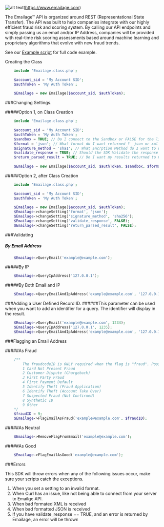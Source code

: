 [logo]: https://www.emailage.com/wp-content/uploads/2018/01/logo-dark.svg "Emailage Logo"

![alt text][logo](https://www.emailage.com)

The Emailage&#8482; API is organized around REST (Representational State Transfer). The API was built to help companies integrate with our highly efficient fraud risk and scoring system. By calling our API endpoints and simply passing us an email and/or IP Address, companies will be provided with real-time risk scoring assessments based around machine learning and proprietary algorithms that evolve with new fraud trends.

See our [Example script](example.php) for full code example.

Creating the Class

```php
	include 'Emailage.class.php';
	
	$account_sid = 'My Account SID';
	$authToken = 'My Auth Token';
	
	$Emailage = new Emailage($account_sid, $authToken);
```

###Changing Settings.

#####Option 1, on Class Creation

```php
	include 'Emailage.class.php';
	
	$account_sid = 'My Account SID';
	$authToken = 'My Auth Token';
	$sandbox = TRUE; // Do I connect to the Sandbox or FALSE for the live system
	$format = 'json'; // What format do I want returned ?  json or xml ?
	$signature_method = 'sha1'; // What Encrption Method do I want to use ? Alowed types ('sha1', 'sha256', 'sha384', 'sha512')
	$validate_response = TRUE; // Should the SDK Validate the response and throw an error if an error is found?
	$return_parsed_result = TRUE; // Do I want my results returned to me already formatted. I.E. Already turned into Simple XML Object or JSON Object ?
	
	$Emailage = new Emailage($account_sid, $authToken, $sandbox, $format, $signature_method, $validate_response, $return_parsed_result);
```

#####Option 2, after Class Creation

```php
	include 'Emailage.class.php';
	
	$account_sid = 'My Account SID';
	$authToken = 'My Auth Token';
	
	$Emailage = new Emailage($account_sid, $authToken);
	$Emailage->changeSetting('format', 'json');
	$Emailage->changeSetting('signature_method', 'sha256');
	$Emailage->changeSetting('validate_response', FALSE);
	$Emailage->changeSetting('return_parsed_result', FALSE);
```

###Validating

##### By Email Address

```php
	$Emailage->QueryEmail('example@example.com');
```

#####By IP

```php
	$Emailage->QueryIpAddress('127.0.0.1');
```

#####By Both Email and IP

```php
	$Emailage->QueryEmailAndIpAddress('example@example.com', '127.0.0.1');
```

###Adding a User Defined Record ID. 
######This parameter can be used when you want to add an identifier for a query. The identifier will display in the result.

```php
	$Emailage->QueryEmail('example@example.com', 1234);
	$Emailage->QueryIpAddress('127.0.0.1', 1235);
	$Emailage->QueryEmailAndIpAddress('example@example.com', '127.0.0.1', 1236);
```

###Flagging an Email Address

#####As Fraud

```php
	/**
		The fraudcodeID is ONLY required when the flag is "fraud". Possible values are:
		1 Card Not Present Fraud
		2 Customer Dispute (Chargeback)
		3 First Party Fraud
		4 First Payment Default
		5 Identify Theft (Fraud Application) 
		6 Identify Theft (Account Take Over) 
		7 Suspected Fraud (Not Confirmed) 
		8 Synthetic ID
		9 Other
	*/
	$fraudID = 9;
	$Emailage->FlagEmailAsFraud('example@example.com', $fraudID);
```

#####As Neutral

```php
	$Emailage->RemoveFlagFromEmail('example@example.com');
```

#####As Good

```php
	$Emailage->FlagEmailAsGood('example@example.com');
```

###Errors

This SDK will throw errors when any of the following issues occur, make sure your scripts catch the exceptions.

1. When you set a setting to an invalid format.
2. When Curl has an issue, like not being able to connect from your server to Emailge API.
3. When bad formated XML is received
4. When bad formatted JSON is received
5. If you have validate_response == TRUE, and an error is returned by Emailage, an error will be thrown
